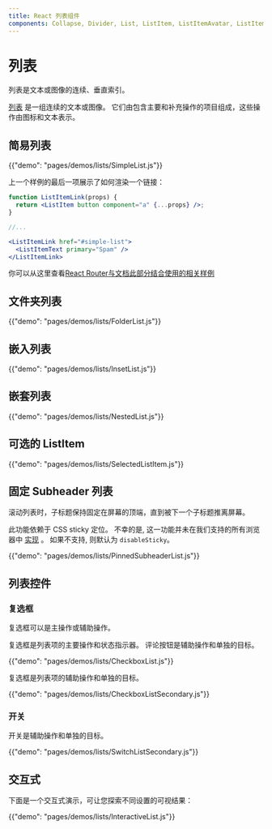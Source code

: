 ```yaml
---
title: React 列表组件
components: Collapse, Divider, List, ListItem, ListItemAvatar, ListItemIcon, ListItemSecondaryAction, ListItemText, ListSubheader
---
```

# 列表

<p class="description">列表是文本或图像的连续、垂直索引。</p>

[列表](https://material.io/design/components/lists.html) 是一组连续的文本或图像。 它们由包含主要和补充操作的项目组成，这些操作由图标和文本表示。

## 简易列表

{{"demo": "pages/demos/lists/SimpleList.js"}}

上一个样例的最后一项展示了如何渲染一个链接：

```jsx
function ListItemLink(props) {
  return <ListItem button component="a" {...props} />;
}

//...

<ListItemLink href="#simple-list">
  <ListItemText primary="Spam" />
</ListItemLink>
```

你可以从这里查看[React Router与文档此部分结合使用的相关样例](/guides/composition/#react-router)

## 文件夹列表

{{"demo": "pages/demos/lists/FolderList.js"}}

## 嵌入列表

{{"demo": "pages/demos/lists/InsetList.js"}}

## 嵌套列表

{{"demo": "pages/demos/lists/NestedList.js"}}

## 可选的 ListItem

{{"demo": "pages/demos/lists/SelectedListItem.js"}}

## 固定 Subheader 列表

滚动列表时，子标题保持固定在屏幕的顶端，直到被下一个子标题推离屏幕。

此功能依赖于 CSS sticky 定位。 不幸的是, 这一功能并未在我们支持的所有浏览器中 [实现](https://caniuse.com/#search=sticky) 。 如果不支持, 则默认为 `disableSticky`。

{{"demo": "pages/demos/lists/PinnedSubheaderList.js"}}

## 列表控件

### 复选框

复选框可以是主操作或辅助操作。

复选框是列表项的主要操作和状态指示器。 评论按钮是辅助操作和单独的目标。

{{"demo": "pages/demos/lists/CheckboxList.js"}}

复选框是列表项的辅助操作和单独的目标。

{{"demo": "pages/demos/lists/CheckboxListSecondary.js"}}

### 开关

开关是辅助操作和单独的目标。

{{"demo": "pages/demos/lists/SwitchListSecondary.js"}}

## 交互式

下面是一个交互式演示，可让您探索不同设置的可视结果：

{{"demo": "pages/demos/lists/InteractiveList.js"}}